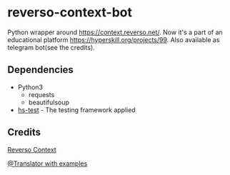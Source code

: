 # reverso-context-bot
Python wrapper around https://context.reverso.net/.
Now it's a part of an educational platform https://hyperskill.org/projects/99.
Also available as telegram bot(see the credits).
## Dependencies
* Python3
  * requests
  * beautifulsoup
* [hs-test](https://github.com/hyperskill/hs-test/wiki) - The testing framework applied
## Credits
[Reverso Context](https://context.reverso.net/)

[@Translator with examples](https://t.me/translator_with_examples_bot)
